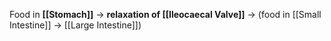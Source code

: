 Food in **[[Stomach]]** -> **relaxation of [[Ileocaecal Valve]]** -> (food in [[Small Intestine]] -> [[Large Intestine]])

